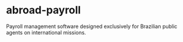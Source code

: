# abroad-payroll
Payroll management software designed exclusively for Brazilian public agents on international missions.
